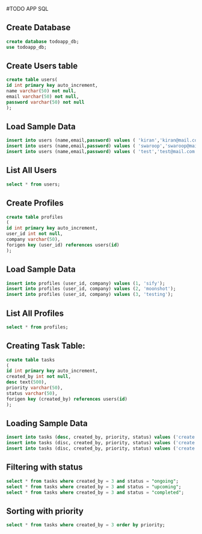 #TODO APP SQL


## Create Database

```sql
create database todoapp_db;
use todoapp_db;
```

## Create Users table
```sql
create table users(
id int primary key auto_increment,
name varchar(50) not null,
email varchar(50) not null,
password varchar(50) not null
);
```

## Load Sample Data
```sql
insert into users (name,email,password) values ( 'kiran','kiran@mail.com', 'kiran');
insert into users (name,email,password) values ( 'swaroop','swaroop@mail.com', 'sai143');
insert into users (name,email,password) values ( 'test','test@mail.com', 'test');
```

## List All Users
```sql
select * from users;
```

## Create Profiles 
```sql
create table profiles
( 
id int primary key auto_increment,
user_id int not null,
company varchar(50),
forigen key (user_id) references users(id)
);
```

## Load Sample Data
```sql
insert into profiles (user_id, company) values (1, 'sify');
insert into profiles (user_id, company) values (2, 'moonshot');
insert into profiles (user_id, company) values (3, 'testing');
```

## List All Profiles
```sql
select * from profiles;
```

## Creating Task Table:
```sql
create table tasks
(
id int primary key auto_increment,
created_by int not null,
desc text(500),
priority varchar(50),
status varchar(50),
forigen key (created_by) references users(id)
);
```

## Loading Sample Data
```sql
insert into tasks (desc, created_by, priority, status) values ('create account heroku', 3, 'high', 'ongoing');
insert into tasks (disc, created_by, priority, status) values ('create app in heroku', 3, 'medium', 'upcoming');
insert into tasks (disc, created_by, priority, status) values ('create api', 'kiran', 3, 'upcoming');
```

## Filtering with status
```sql
select * from tasks where created_by = 3 and status = "ongoing";
select * from tasks where created_by = 3 and status = "upcoming";
select * from tasks where created_by = 3 and status = "completed";
```

## Sorting with priority
```sql
select * from tasks where created_by = 3 order by priority;
```
